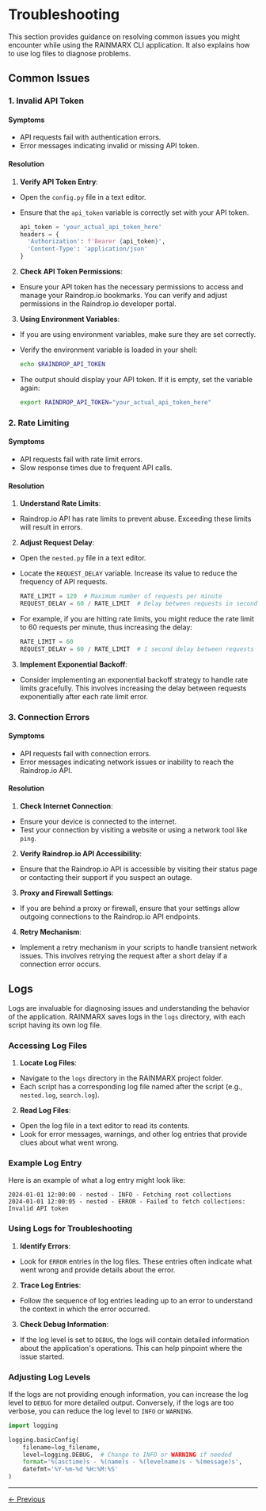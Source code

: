# Troubleshooting

This section provides guidance on resolving common issues you might encounter while using the RAINMARX CLI application. It also explains how to use log files to diagnose problems.

## Common Issues

### 1\. Invalid API Token

#### Symptoms

- API requests fail with authentication errors.
- Error messages indicating invalid or missing API token.

#### Resolution

1. **Verify API Token Entry**:

  - Open the `config.py` file in a text editor.
  - Ensure that the `api_token` variable is correctly set with your API token.

    ```python
    api_token = 'your_actual_api_token_here'
    headers = {
      'Authorization': f'Bearer {api_token}',
      'Content-Type': 'application/json'
    }
    ```

2. **Check API Token Permissions**:

  - Ensure your API token has the necessary permissions to access and manage your Raindrop.io bookmarks. You can verify and adjust permissions in the Raindrop.io developer portal.

3. **Using Environment Variables**:

  - If you are using environment variables, make sure they are set correctly.
  - Verify the environment variable is loaded in your shell:

    ```bash
    echo $RAINDROP_API_TOKEN
    ```

  - The output should display your API token. If it is empty, set the variable again:

    ```bash
    export RAINDROP_API_TOKEN="your_actual_api_token_here"
    ```

### 2\. Rate Limiting

#### Symptoms

- API requests fail with rate limit errors.
- Slow response times due to frequent API calls.

#### Resolution

1. **Understand Rate Limits**:

  - Raindrop.io API has rate limits to prevent abuse. Exceeding these limits will result in errors.

2. **Adjust Request Delay**:

  - Open the `nested.py` file in a text editor.
  - Locate the `REQUEST_DELAY` variable. Increase its value to reduce the frequency of API requests.

    ```python
    RATE_LIMIT = 120  # Maximum number of requests per minute
    REQUEST_DELAY = 60 / RATE_LIMIT  # Delay between requests in seconds
    ```

  - For example, if you are hitting rate limits, you might reduce the rate limit to 60 requests per minute, thus increasing the delay:

    ```python
    RATE_LIMIT = 60
    REQUEST_DELAY = 60 / RATE_LIMIT  # 1 second delay between requests
    ```

3. **Implement Exponential Backoff**:

  - Consider implementing an exponential backoff strategy to handle rate limits gracefully. This involves increasing the delay between requests exponentially after each rate limit error.

### 3\. Connection Errors

#### Symptoms

- API requests fail with connection errors.
- Error messages indicating network issues or inability to reach the Raindrop.io API.

#### Resolution

1. **Check Internet Connection**:

  - Ensure your device is connected to the internet.
  - Test your connection by visiting a website or using a network tool like `ping`.

2. **Verify Raindrop.io API Accessibility**:

  - Ensure that the Raindrop.io API is accessible by visiting their status page or contacting their support if you suspect an outage.

3. **Proxy and Firewall Settings**:

  - If you are behind a proxy or firewall, ensure that your settings allow outgoing connections to the Raindrop.io API endpoints.

4. **Retry Mechanism**:

  - Implement a retry mechanism in your scripts to handle transient network issues. This involves retrying the request after a short delay if a connection error occurs.

## Logs

Logs are invaluable for diagnosing issues and understanding the behavior of the application. RAINMARX saves logs in the `logs` directory, with each script having its own log file.

### Accessing Log Files

1. **Locate Log Files**:

  - Navigate to the `logs` directory in the RAINMARX project folder.
  - Each script has a corresponding log file named after the script (e.g., `nested.log`, `search.log`).

2. **Read Log Files**:

  - Open the log file in a text editor to read its contents.
  - Look for error messages, warnings, and other log entries that provide clues about what went wrong.

### Example Log Entry

Here is an example of what a log entry might look like:

```log
2024-01-01 12:00:00 - nested - INFO - Fetching root collections
2024-01-01 12:00:05 - nested - ERROR - Failed to fetch collections: Invalid API token
```

### Using Logs for Troubleshooting

1. **Identify Errors**:

  - Look for `ERROR` entries in the log files. These entries often indicate what went wrong and provide details about the error.

2. **Trace Log Entries**:

  - Follow the sequence of log entries leading up to an error to understand the context in which the error occurred.

3. **Check Debug Information**:

  - If the log level is set to `DEBUG`, the logs will contain detailed information about the application's operations. This can help pinpoint where the issue started.

### Adjusting Log Levels

If the logs are not providing enough information, you can increase the log level to `DEBUG` for more detailed output. Conversely, if the logs are too verbose, you can reduce the log level to `INFO` or `WARNING`.

```python
import logging

logging.basicConfig(
    filename=log_filename,
    level=logging.DEBUG,  # Change to INFO or WARNING if needed
    format='%(asctime)s - %(name)s - %(levelname)s - %(message)s',
    datefmt='%Y-%m-%d %H:%M:%S'
)
```


---

[<- Previous](06-Logging.md)
